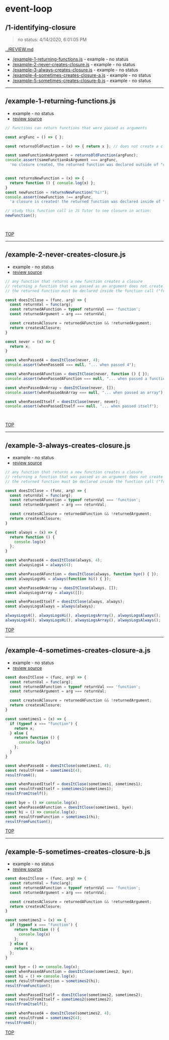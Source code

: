 # event-loop 

## /1-identifying-closure

> no status: 4/14/2020, 6:01:05 PM 

[../REVIEW.md](../REVIEW.md)

* [/example-1-returning-functions.js](#example-1-returning-functionsjs) - example - no status
* [/example-2-never-creates-closure.js](#example-2-never-creates-closurejs) - example - no status
* [/example-3-always-creates-closure.js](#example-3-always-creates-closurejs) - example - no status
* [/example-4-sometimes-creates-closure-a.js](#example-4-sometimes-creates-closure-ajs) - example - no status
* [/example-5-sometimes-creates-closure-b.js](#example-5-sometimes-creates-closure-bjs) - example - no status

---

## /example-1-returning-functions.js

* example - no status
* [review source](./example-1-returning-functions.js)

```js
// functions can return functions that were passed as arguments

const argFunc = () => { };

const returnsOldFunction = (x) => { return x }; // does not create a closure

const sameFunctionAsArgument = returnsOldFunction(argFunc);
console.assert(sameFunctionAsArgument === argFunc,
  'no closure created, the returned function was declared outside of "returnsOldfunction"');;


const returnsNewFunction = (x) => {
  return function () { console.log(x) };
}
const newFunction = returnsNewFunction("hi!");
console.assert(newFunction !== argFunc,
  'a closure is created! the returned function was declared inside of "returnsNewFunction"');

// study this function call in JS Tutor to see closure in action:
newFunction();




```

[TOP](#event-loop)

---

## /example-2-never-creates-closure.js

* example - no status
* [review source](./example-2-never-creates-closure.js)

```js
// any function that returns a new function creates a closure
// returning a function that was passed as an argument does not create a closure
// the returned function must be declared inside the function call ("frame" on js tutor)

const doesItClose = (func, arg) => {
  const returnVal = func(arg);
  const returnedAFunction = typeof returnVal === 'function';
  const returnedArgument = arg === returnVal;

  const createsAClosure = returnedAFunction && !returnedArgument;
  return createsAClosure;
}

const never = (x) => {
  return x;
}

const whenPassed4 = doesItClose(never, 4);
console.assert(whenPassed4 === null, "... when passed 4");

const whenPassedAFunction = doesItClose(never, function () { });
console.assert(whenPassedAFunction === null, "... when passed a function");

const whenPassedAnArray = doesItClose(never, []);
console.assert(whenPassedAnArray === null, "... when passed an array");

const whenPassedItself = doesItClose(never, never);
console.assert(whenPassedItself === null, "... when passed itself");




```

[TOP](#event-loop)

---

## /example-3-always-creates-closure.js

* example - no status
* [review source](./example-3-always-creates-closure.js)

```js
// any function that returns a new function creates a closure
// returning a function that was passed as an argument does not create a closure
// the returned function must be declared inside the function call ("frame" on js tutor)

const doesItClose = (func, arg) => {
  const returnVal = func(arg);
  const returnedAFunction = typeof returnVal === 'function';
  const returnedArgument = arg === returnVal;

  const createsAClosure = returnedAFunction && !returnedArgument;
  return createsAClosure;
}

const always = (x) => {
  return function () {
    console.log(x)
  };
}

const whenPassed4 = doesItClose(always, 4);
const alwaysLogs4 = always(4);

const whenPassedAFunction = doesItClose(always, function bye() { });
const alwaysLogsHi = always(function hi() { });

const whenPassedAnArray = doesItClose(always, []);
const alwaysLogsArray = always([]);

const whenPassedItself = doesItClose(always, always);
const alwaysLogsAlways = always(always);

alwaysLogs4(), alwaysLogsHi(), alwaysLogsArray(), alwaysLogsAlways();
alwaysLogs4(), alwaysLogsHi(), alwaysLogsArray(), alwaysLogsAlways();

```

[TOP](#event-loop)

---

## /example-4-sometimes-creates-closure-a.js

* example - no status
* [review source](./example-4-sometimes-creates-closure-a.js)

```js
const doesItClose = (func, arg) => {
  const returnVal = func(arg);
  const returnedAFunction = typeof returnVal === 'function';
  const returnedArgument = arg === returnVal;

  const createsAClosure = returnedAFunction && !returnedArgument;
  return createsAClosure;
}

const sometimes1 = (x) => {
  if (typeof x === "function") {
    return x;
  } else {
    return function () {
      console.log(x)
    };
  }
}

const whenPassed4 = doesItClose(sometimes1, 4);
const resultFrom4 = sometimes1(4);
resultFrom4();

const whenPassedItself = doesItClose(sometimes1, sometimes1);
const resultFromItself = sometimes1(sometimes1);
resultFromItself();

const bye = () => console.log(x);
const whenPassedAFunction = doesItClose(sometimes1, bye);
const hi = () => console.log(x);
const resultFromFunction = sometimes1(hi);
resultFromFunction();

```

[TOP](#event-loop)

---

## /example-5-sometimes-creates-closure-b.js

* example - no status
* [review source](./example-5-sometimes-creates-closure-b.js)

```js
const doesItClose = (func, arg) => {
  const returnVal = func(arg);
  const returnedAFunction = typeof returnVal === 'function';
  const returnedArgument = arg === returnVal;

  const createsAClosure = returnedAFunction && !returnedArgument;
  return createsAClosure;
}

const sometimes2 = (x) => {
  if (typeof x === "function") {
    return function () {
      console.log(x)
    };
  } else {
    return x;
  };
}

const bye = () => console.log(x);
const whenPassedAFunction = doesItClose(sometimes2, bye);
const hi = () => console.log(x);
const resultFromFunction = sometimes2(hi);
resultFromFunction();

const whenPassedItself = doesItClose(sometimes2, sometimes2);
const resultFromItself = sometimes2(sometimes2);
resultFromItself();

const whenPassed4 = doesItClose(sometimes2, 4);
const resultFrom4 = sometimes2(4);
resultFrom4();

```

[TOP](#event-loop)

